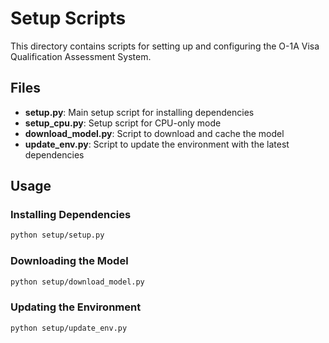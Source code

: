 # Setup Scripts

This directory contains scripts for setting up and configuring the O-1A Visa Qualification Assessment System.

## Files

- **setup.py**: Main setup script for installing dependencies
- **setup_cpu.py**: Setup script for CPU-only mode
- **download_model.py**: Script to download and cache the model
- **update_env.py**: Script to update the environment with the latest dependencies

## Usage

### Installing Dependencies

```bash
python setup/setup.py
```

### Downloading the Model

```bash
python setup/download_model.py
```

### Updating the Environment

```bash
python setup/update_env.py
```
